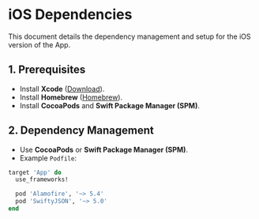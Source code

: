 # iOS Dependencies
This document details the dependency management and setup for the iOS version of the App.

## 1. Prerequisites
- Install **Xcode** ([Download](https://developer.apple.com/xcode/)).
- Install **Homebrew** ([Homebrew](https://brew.sh/)).
- Install **CocoaPods** and **Swift Package Manager (SPM)**.

## 2. Dependency Management
- Use **CocoaPods** or **Swift Package Manager (SPM)**.
- Example `Podfile`:

```ruby
target 'App' do
  use_frameworks!

  pod 'Alamofire', '~> 5.4'
  pod 'SwiftyJSON', '~> 5.0'
end
```